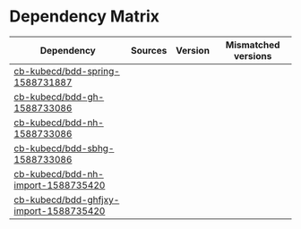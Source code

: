 # Dependency Matrix

Dependency | Sources | Version | Mismatched versions
---------- | ------- | ------- | -------------------
[cb-kubecd/bdd-spring-1588731887](https://github.com/cb-kubecd/bdd-spring-1588731887.git) |  | []() | 
[cb-kubecd/bdd-gh-1588733086](https://github.com/cb-kubecd/bdd-gh-1588733086.git) |  | []() | 
[cb-kubecd/bdd-nh-1588733086](https://github.com/cb-kubecd/bdd-nh-1588733086.git) |  | []() | 
[cb-kubecd/bdd-sbhg-1588733086](https://github.com/cb-kubecd/bdd-sbhg-1588733086.git) |  | []() | 
[cb-kubecd/bdd-nh-import-1588735420](https://github.com/cb-kubecd/bdd-nh-import-1588735420.git) |  | []() | 
[cb-kubecd/bdd-ghfjxy-import-1588735420](https://github.com/cb-kubecd/bdd-ghfjxy-import-1588735420.git) |  | []() | 
